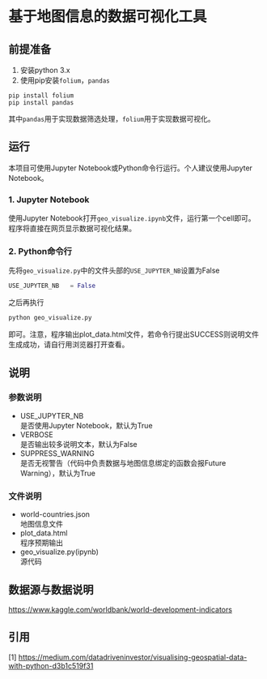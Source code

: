 # 基于地图信息的数据可视化工具

## 前提准备
1. 安装python 3.x
2. 使用pip安装```folium```，```pandas```
```
pip install folium
pip install pandas
```
其中```pandas```用于实现数据筛选处理，```folium```用于实现数据可视化。

## 运行
本项目可使用Jupyter Notebook或Python命令行运行。个人建议使用Jupyter Notebook。
### 1. Jupyter Notebook

使用Jupyter Notebook打开```geo_visualize.ipynb```文件，运行第一个cell即可。  
程序将直接在网页显示数据可视化结果。

### 2. Python命令行

先将```geo_visualize.py```中的文件头部的```USE_JUPYTER_NB```设置为False
```python
USE_JUPYTER_NB   = False
```
之后再执行
```python
python geo_visualize.py
```
即可。注意，程序输出plot_data.html文件，若命令行提出SUCCESS则说明文件生成成功，请自行用浏览器打开查看。

## 说明
### 参数说明
- USE_JUPYTER_NB  
  是否使用Jupyter Notebook，默认为True
- VERBOSE  
  是否输出较多说明文本，默认为False
- SUPPRESS_WARNING  
  是否无视警告（代码中负责数据与地图信息绑定的函数会报Future Warning），默认为True
### 文件说明
- world-countries.json  
  地图信息文件
- plot_data.html  
  程序预期输出
- geo_visualize.py(ipynb)  
  源代码

## 数据源与数据说明
https://www.kaggle.com/worldbank/world-development-indicators

## 引用
[1] https://medium.com/datadriveninvestor/visualising-geospatial-data-with-python-d3b1c519f31
